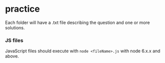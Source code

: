 # practice
Each folder will have a .txt file describing the question and one or more solutions. 

### JS files 
JavaScript files should execute with `node <fileName>.js` with node 6.x.x and above.
